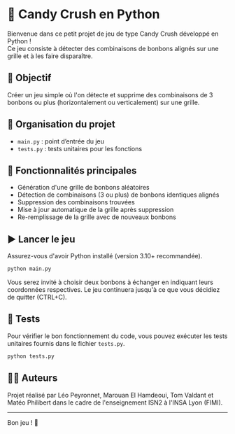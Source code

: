 # 🍬 Candy Crush en Python

Bienvenue dans ce petit projet de jeu de type Candy Crush développé en Python !  
Ce jeu consiste à détecter des combinaisons de bonbons alignés sur une grille et à les faire disparaître.

## 🎯 Objectif

Créer un jeu simple où l'on détecte et supprime des combinaisons de 3 bonbons ou plus (horizontalement ou verticalement) sur une grille.

## 📁 Organisation du projet

- `main.py` : point d’entrée du jeu
- `tests.py` : tests unitaires pour les fonctions

## 🧠 Fonctionnalités principales

- Génération d'une grille de bonbons aléatoires
- Détection de combinaisons (3 ou plus) de bonbons identiques alignés
- Suppression des combinaisons trouvées
- Mise à jour automatique de la grille après suppression
- Re-remplissage de la grille avec de nouveaux bonbons

## ▶️ Lancer le jeu

Assurez-vous d'avoir Python installé (version 3.10+ recommandée).

```bash
python main.py
```

Vous serez invité à choisir deux bonbons à échanger en indiquant leurs coordonnées respectives. Le jeu continuera jusqu'à ce que vous décidiez de quitter (CTRL+C).

## 🧪 Tests

Pour vérifier le bon fonctionnement du code, vous pouvez exécuter les tests unitaires fournis dans le fichier `tests.py`.

```bash
python tests.py
```

## 👨‍💻 Auteurs

Projet réalisé par Léo Peyronnet, Marouan El Hamdeoui, Tom Valdant et Matéo Philibert dans le cadre de l'enseignement ISN2 à l'INSA Lyon (FIMI).

---

Bon jeu ! 🍭
